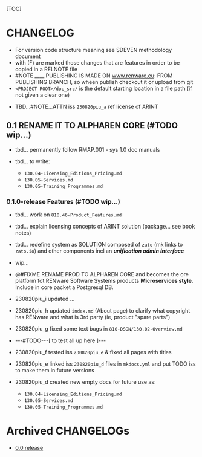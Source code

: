 

[TOC]


# CHANGELOG

- For version code structure meaning see SDEVEN methodology document
- with (F) are marked those changes that are features in order to be copied in a RELNOTE file
- #NOTE ____ PUBLISHING IS MADE ON www.renware.eu:
FROM PUBLISHING BRANCH, so wheen publish checkout it or upload from git
- `<PROJECT ROOT>/doc_src/` is the default starting location in a file path (if not given a clear one)


* TBD...#NOTE...ATTN  iss `230820piu_a` ref license of ARINT




## 0.1 RENAME IT TO ALPHAREN CORE (#TODO wip...)


* tbd... permanently follow RMAP.001 - sys 1.0 doc manuals

* tbd... to write:
    * `130.04-Licensing_Editions_Pricing.md`
    * `130.05-Services.md`
    * `130.05-Training_Programmes.md`




### 0.1.0-release Features (#TODO wip...)

* tbd... work on `810.46-Product_Features.md`
* tbd... explain licensing concepts of ARINT solution (package... see book notes)
* tbd... redefine system as SOLUTION composed of `zato` (mk links to `zato.io`) and other components incl an ***unification admin Interface***


* wip...

* @#FIXME RENAME PROD TO ALPHAREN CORE and becomes the  ore platform fot RENware Software Systems products **Microservices style**. Include in core packet a Postgresql DB.

* 230820piu_i updated ...
* 230820piu_h updated `index.md` (About page) to clarify what copyright has RENware and what is 3rd party (ie, product "spare parts")
* 230820piu_g fixed some text bugs in `810-DSGN/130.02-Overview.md`
* ---#TODO---[ to test all up here ]---
* 230820piu_f tested iss `230820piu_e` & fixed all pages with titles
* 230820piu_e linked iss `230820piu_d` files in `mkdocs.yml` and put TODO iss to make them in future versions
* 230820piu_d created new empty docs for future use as:
    * `130.04-Licensing_Editions_Pricing.md`
    * `130.05-Services.md`
    * `130.05-Training_Programmes.md`















# Archived CHANGELOGs

* [0.0 release](version_history/CHANGELOG_v0.0.md)


